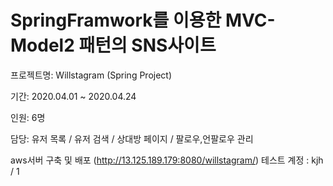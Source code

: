 # SpringFramwork를 이용한 MVC-Model2 패턴의 SNS사이트
프로젝트명: Willstagram (Spring Project)

기간: 2020.04.01 ~ 2020.04.24

인원: 6명

담당: 유저 목록 / 유저 검색 / 상대방 페이지 / 팔로우,언팔로우 관리

aws서버 구축 및 배포 (http://13.125.189.179:8080/willstagram/)
테스트 계정 : kjh / 1


